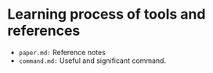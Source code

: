 # Learning process of tools and references

- `paper.md:` Reference notes
- `command.md:` Useful and significant command.